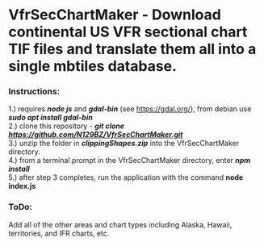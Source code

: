 # VfrSecChartMaker - Download continental US VFR sectional chart TIF files and translate them all into a single mbtiles database.  

### Instructions:   
1.) requires ***node js*** and ***gdal-bin*** (see https://gdal.org/), from debian use ***sudo apt install gdal-bin***    
2.) clone this repository - ***git clone https://github.com/N129BZ/VfrSecChartMaker.git***         
3.) unzip the folder in ***clippingShapes.zip*** into the VfrSecChartMaker directory.   
4.) from a terminal prompt in the VfrSecChartMaker directory, enter ***npm install***     
5.) after step 3 completes, run the application with the command ****node index.js****     
    
### ToDo:    
Add all of the other areas and chart types including Alaska, Hawaii, territories, and IFR charts, etc.
